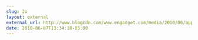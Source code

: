 ```yaml
---
slug: 2o
layout: external
external_url: http://www.blogcdn.com/www.engadget.com/media/2010/06/apple-wwdc-2010-348-rm-eng.jpg
date: 2010-06-07T13:34:10-05:00
---
```

